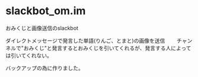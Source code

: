# slackbot_om.im
おみくじと画像送信のslackbot　　

ダイレクトメッセージで発言した単語(りんご、とまと)の画像を送信　　
チャンネルで"おみくじ"と発言するとおみくじを引いてくれるが、発言する人によっては引いてくれない。　　

バックアップの為に作りました。
